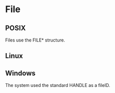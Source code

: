 # File

## POSIX
Files use the FILE* structure.

## Linux


## Windows
The system used the standard HANDLE as a fileID.